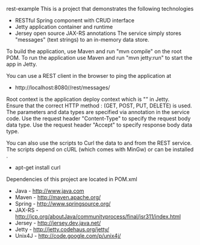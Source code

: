 rest-example
This is a project that demonstrates the following technologies
   - RESTful Spring component with CRUD interface
   - Jetty application container and runtime
   - Jersey open source JAX-RS annotations
The service simply stores "messages" (text strings) to an in-memory data store.

To build the application, use Maven and run "mvn compile" on the root POM.
To run the application use Maven and run "mvn jetty:run" to start the app in Jetty.

You can use a REST client in the browser to ping the application at
   - http://localhost:8080/<root-context>/rest/messages/

Root context is the application deploy context which is "" in Jetty.   
Ensure that the correct HTTP method : (GET, POST, PUT, DELETE) is used.
The parameters and data types are specified via annotation in the service code.
Use the request header "Content-Type" to specify the request body data type.
Use the request header "Accept" to specify response body data type.

You can also use the scripts to Curl the data to and from the REST service.
The scripts depend on cURL (which comes with MinGw) or can be installed .
   - apt-get install curl

Dependencies of this project are located in POM.xml
   - Java - http://www.java.com
   - Maven - http://maven.apache.org/
   - Spring - http://www.springsource.org/
   - JAX-RS - http://jcp.org/aboutJava/communityprocess/final/jsr311/index.html
   - Jersey - http://jersey.dev.java.net/
   - Jetty - http://jetty.codehaus.org/jetty/
   - Unix4J - http://code.google.com/p/unix4j/
